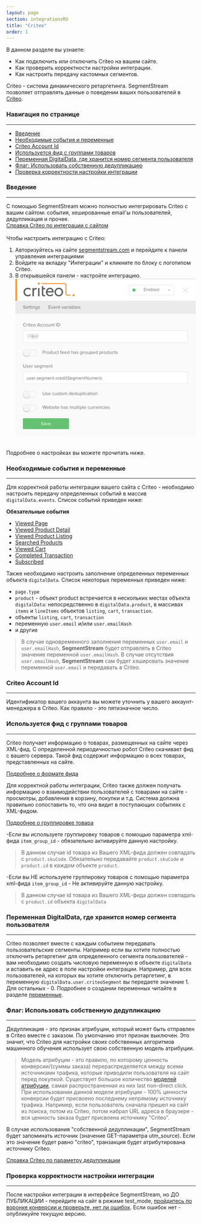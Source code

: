```yaml
---
layout: page
section: integrationsRU
title: "Criteo"
order: 1
---
```


В данном разделе вы узнаете:
* Как подключить или отключить Criteo на вашем сайте.
* Как проверить корректности настройки интеграции.
* Как настроить передачу кастомных сегментов.

Criteo - система динамического ретаргетинга. SegmentStream позволяет отправлять данные о поведении ваших пользователей в [Criteo](https://criteo.com/).

### Навигация по странице
------
<ul class="page-navigation">
  <li><a href="#0">Введение</a></li>
  <li><a href="#1">Необходимые события и переменные</a></li>
  <li><a href="#2">Criteo Account Id</a></li>
  <li><a href="#2_1">Используется фид с группами товаров</a></li>
  <li><a href="#3">Переменная DigitalData, где хранится номер сегмента пользователя</a></li>
  <li><a href="#4">Флаг: Использовать собственную дедупликацию</a></li>
  <li><a href="#5">Проверка корректности настройки интеграции</a></li>
</ul>

### <a name="0"></a>Введение
------
С помощью SegmentStream можно полностью интегрировать Criteo с вашим сайтом: события, хешированные email'ы пользователей, дедупликация и прочее. <br />
[Справка Criteo по интеграции с сайтом](https://support.criteo.com/hc/ru/sections/200972171-%D0%9A%D0%B0%D0%BA-%D0%B2%D0%BD%D0%B5%D0%B4%D1%80%D0%B8%D1%82%D1%8C-Criteo-OneTag) <br/><br/>
Чтобы настроить интеграцию с Criteo:
1. Авторизуйтесь на сайте [segmentstream.com](https://admin.segmentstream.com/) и перейдите к панели управления интеграциями
2. Войдите на вкладку "Интеграции" и кликните по блоку с логотипом Criteo.
3. В открывшейся панели - настройте интеграцию.
![](/img/integrations.criteo.settings.png)
<br />
Подробнее о настройках вы можете прочитать ниже.

### <a name="1"></a>Необходимые события и переменные
------
Для корректной работы интеграции вашего сайта с Criteo - необходимо настроить передачу определенных событий в массив `digitalData.events`. Список событий приведен ниже:

**Обязательные события**
* [Viewed Page](/ru/events/viewed-page)
* [Viewed Product Detail](/ru/events/viewed-product-detail)
* [Viewed Product Listing](/ru/events/viewed-product-listing)
* [Searched Products](/ru/events/searched-products)
* [Viewed Cart](/ru/events/viewed-cart)
* [Completed Transaction](/ru/events/completed-transaction)
* [Subscribed](/ru/events/subscribed)

Также необходимо настроить заполнение определенных переменных объекта `digitalData`. Список некоторых переменных приведен ниже:
* `page.type`
* `product` - объект product встречается в нескольких местах объекта `digitalData`: непосредственно в `digitalData.product`, в массивах `items` и `lineItems` объектов `listing`, `cart`, `transaction`.
* объекты `listing`, `cart`, `transaction`
* переменную `user.email` и/или `user.emailHash`
* и другие

> В случае одновременного заполнения переменных `user.email` и `user.emailHash`, **SegmentStream** будет отправлять в Criteo значение переменной `user.emailHash`. В случае отсутствия `user.emailHash`, **SegmentStream** сам будет хэшировать значение переменной `user.email` и передавать в Criteo.

### <a name="2"></a>Criteo Account Id
------
Идентификатор вашего аккаунта вы можете уточнить у вашего аккаунт-менеджера в Criteo. Как правило - это пятизначное число.

### <a name="2_1"></a>Используется фид с группами товаров
------
Criteo получает информацию о товарах, размещенных на сайте через XML-фид. С определенной периодичностью робот Criteo скачивает фид с вашего сервера. Такой фид содержит информацию о всех товарах, представленных на сайте.

[Подробнее о формате фида](https://support.google.com/merchants/answer/7052112)

Для корректной работы интеграции, Criteo также должен получать информацию о взаимодействии пользователей с товарами на сайте - просмотры, добавления в корзину, покупки и т.д. Система должна правильно сопоставить то, что она видит в поступающих событиях с XML-фидом.

[Подробнее о группировке товара](https://support.google.com/merchants/answer/6324507)

-Если вы используете группировку товаров с помощью параметра xml-фида `item_group_id` - обязательно активируйте данную настройку.
  >В данном случае id товара из Вашего XML-фида должен совпадать с `product.skuCode`. Обязательно передавайте `product.skuCode` и `product.id` в каждом объекте `product`.

 -Если вы НЕ используете группировку товаров с помощью параметра xml-фида `item_group_id` - Не активируйте данную настройку.
  >В данном случае id товара из Вашего XML-фида должен совпадать с `product.id` объекта `digitalData`

### <a name="3"></a>Переменная DigitalData, где хранится номер сегмента пользователя
------
Criteo позволяет вместе с каждым событием передавать пользовательские сегменты. Например если вы хотите полностью отключить ретаргетинг для определенного сегмента пользователей - вам необходимо создать числовую переменную в объекте `digitalData` и вставить ее адрес в поле настройки интеграции.
Например, для всех пользователей, на которых вы хотите отключить ретаргетинг, в переменную `digitalData.user.criteoSegment` вы передаете значение 1. Для остальных - 0.
Подробнее о создании переменных читайте в разделе [переменные](/ru/for-analyst/variables).

### <a name="4"></a>Флаг: Использовать собственную дедупликацию
------
Дедупликация - это признак атрибуции, который может быть отправлен в Criteo вместе с заказом. По умолчанию этот признак выключен. Это значит, что Criteo для настройки своих собственных алгоритмов машинного обучения использует свою собственную модель атрибуции.
> Модель атрибуции - это правило, по которому ценность конверсии/(суммы заказа) перераспределяется между всеми источниками трафика, которые приводили пользователя на сайт перед покупкой. Существует большое количество [моделей атрибуции](https://support.google.com/analytics/answer/1665189?hl=ru), самая распространенная из них last non-direct click. При использовании данной модели атрибуции - 100% ценности конверсии будет присвоено последнему непрямому источнику трафика. Например, если пользователь сначала пришел на сайт из поиска, потом из Criteo, потом набрал URL адреса в браузере - вся ценность заказа будет присвоена источнику "Criteo".

В случае использования "собственной дедупликации", SegmentStream будет запоминать источник (значение GET-параметра utm_source). Если это значение будет равно "criteo", транзакция будет атрибутирована источнику Criteo.

[Справка Criteo по параметру дедупликации](https://support.criteo.com/hc/ru/articles/205573701-%D0%9F%D0%B0%D1%80%D0%B0%D0%BC%D0%B5%D1%82%D1%80-%D0%B4%D0%B5%D0%B4%D1%83%D0%BF%D0%BB%D0%B8%D0%BA%D0%B0%D1%86%D0%B8%D0%B8)

### <a name="5"></a>Проверка корректности настройки интеграции
------
После настройки интеграции в интерфейсе SegmentStream, но ДО ПУБЛИКАЦИИ - перейдите на сайт в режиме test_mode, [пройдитесь по воронке конверсии и проверьте, нет ли ошибок](/ru/for-analyst/integrations#2).
Если ошибок нет - опубликуйте текущую версию.
